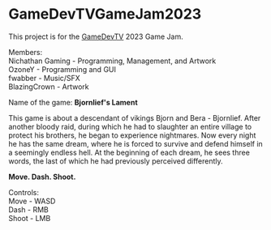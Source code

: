 # GameDevTVGameJam2023
This project is for the [GameDevTV](https://itch.io/jam/gamedevtv-jam-2023) 2023 Game Jam.

Members:
<br/>Nichathan Gaming - Programming, Management, and Artwork
<br/>OzoneY - Programming and GUI
<br/>fwabber - Music/SFX
<br/>BlazingCrown - Artwork

Name of the game: <b>Bjornlief's Lament</b>

This game is about a descendant of vikings Bjorn and Bera - Bjornlief. After another bloody raid, during which he had to slaughter an entire village to protect his brothers, he began to experience nightmares. Now every night he has the same dream, where he is forced to survive and defend himself in a seemingly endless hell. At the beginning of each dream, he sees three words, the last of which he had previously perceived differently.

<b>Move. Dash. Shoot.</b>

Controls:
<br/>Move - WASD
<br/>Dash - RMB
<br/>Shoot - LMB
